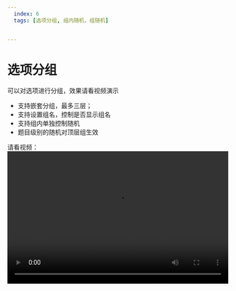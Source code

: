 ```yaml
---
  index: 6
  tags: [选项分组, 组内随机，组随机]


---
```







# 选项分组

可以对选项进行分组，效果请看视频演示

+ 支持嵌套分组，最多三层；
+ 支持设置组名，控制是否显示组名
+ 支持组内单独控制随机
+ 题目级别的随机对顶层组生效

请看视频：
<br />
<video width="500" height="300" controls >
  <source src="https://media.cform.io/editor/changelog/v3-0-0/选项分组.mov" type="video/mp4">
</video>

